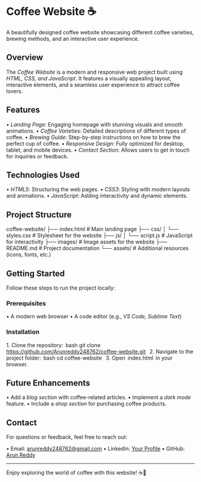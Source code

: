 # Coffee Website ☕

A beautifully designed coffee website showcasing different coffee varieties, brewing methods, and an interactive user experience.

## Overview
The *Coffee Website* is a modern and responsive web project built using *HTML, CSS, and JavaScript*. It features a visually appealing layout, interactive elements, and a seamless user experience to attract coffee lovers.

## Features
•⁠  ⁠*Landing Page*: Engaging homepage with stunning visuals and smooth animations.
•⁠  ⁠*Coffee Varieties*: Detailed descriptions of different types of coffee.
•⁠  ⁠*Brewing Guide*: Step-by-step instructions on how to brew the perfect cup of coffee.
•⁠  ⁠*Responsive Design*: Fully optimized for desktop, tablet, and mobile devices.
•⁠  ⁠*Contact Section*: Allows users to get in touch for inquiries or feedback.

## Technologies Used
•⁠  ⁠*HTML5*: Structuring the web pages.
•⁠  ⁠*CSS3*: Styling with modern layouts and animations.
•⁠  ⁠*JavaScript*: Adding interactivity and dynamic elements.

## Project Structure

coffee-website/
├── index.html             # Main landing page
├── css/
│   └── styles.css         # Stylesheet for the website
├── js/
│   └── script.js          # JavaScript for interactivity
├── images/                # Image assets for the website
├── README.md              # Project documentation
└── assets/                # Additional resources (icons, fonts, etc.)


## Getting Started
Follow these steps to run the project locally:

### Prerequisites
•⁠  ⁠A modern web browser
•⁠  ⁠A code editor (e.g., *VS Code, Sublime Text*)

### Installation
1.⁠ ⁠Clone the repository:
   ⁠ bash
   git clone https://github.com/Arunreddy248762/coffee-website.git
    ⁠
2.⁠ ⁠Navigate to the project folder:
   ⁠ bash
   cd coffee-website
    ⁠
3.⁠ ⁠Open ⁠ index.html ⁠ in your browser.

## Future Enhancements
•⁠  ⁠Add a *blog section* with coffee-related articles.
•⁠  ⁠Implement a *dark mode* feature.
•⁠  ⁠Include a *shop section* for purchasing coffee products.

## Contact
For questions or feedback, feel free to reach out:

•⁠  ⁠Email: [arunreddy248762@gmail.com](mailto:arunreddy248762@gmail.com)
•⁠  ⁠LinkedIn: [Your Profile](https://linkedin.com/in/arun-reddy-009a7a283/)
•⁠  ⁠GitHub: [Arun Reddy](https://github.com/Arunreddy248762)

---

Enjoy exploring the world of coffee with this website! ☕🚀
